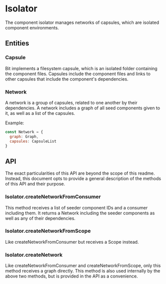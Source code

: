 # Isolator
The component isolator manages networks of capsules, which are isolated component environments.

## Entities

### Capsule
Bit implements a filesystem capsule, which is an isolated folder containing the component files.
Capsules include the component files and links to other capsules that include the component's dependencies.

### Network
A network is a group of capsules, related to one another by their dependencies.
A network includes a graph of all seed components given to it, as well as a list of the capsules.

Example:
```javascript
const Network = {
  graph: Graph,
  capsules: CapsuleList
}
```

## API
The exact particularities of this API are beyond the scope of this readme. Instead, this document opts to
provide a general description of the methods of this API and their purpose.

### Isolator.createNetworkFromConsumer
This method receives a list of seeder component IDs and a consumer including them.
It returns a Network including the seeder components as well as any of their dependencies.

### Isolator.createNetworkFromScope
Like createNetworkFromConsumer but receives a Scope instead.

### Isolator.createNetwork
Like createNetworkFromConsumer and createNetworkFromScope, only this method receives a graph directly. This method is also used internally by the above two methods, but is provided in the API as a convenience.
